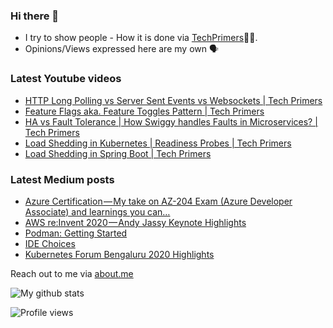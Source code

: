 ### Hi there 👋

- I try to show people - How it is done via [TechPrimers](https://github.com/TechPrimers)👨‍💻. 
- Opinions/Views expressed here are my own 🗣️

### Latest Youtube videos
<!-- YOUTUBE:START -->
- [HTTP Long Polling vs Server Sent Events vs Websockets | Tech Primers](https://www.youtube.com/watch?v=1cFyfT0m3bA)
- [Feature Flags aka. Feature Toggles Pattern | Tech Primers](https://www.youtube.com/watch?v=HvKL3rXVwfg)
- [HA vs Fault Tolerance | How Swiggy handles Faults in Microservices? | Tech Primers](https://www.youtube.com/watch?v=7Q73wgGUpZM)
- [Load Shedding in Kubernetes | Readiness Probes | Tech Primers](https://www.youtube.com/watch?v=om-bvBu3-dU)
- [Load Shedding in Spring Boot | Tech Primers](https://www.youtube.com/watch?v=msy3GKrBjik)
<!-- YOUTUBE:END -->

### Latest Medium posts
<!-- MEDIUM:START -->
- [Azure Certification — My take on AZ-204 Exam &lpar;Azure Developer Associate&rpar; and learnings you can…](https://medium.com/techprimers/azure-certification-my-take-on-az-204-exam-azure-developer-associate-and-learnings-you-can-9113d4e5b164?source=rss-d6010e1c772d------2)
- [AWS re:Invent 2020 — Andy Jassy Keynote Highlights](https://medium.com/techprimers/aws-re-invent-2020-andy-jassy-keynote-highlights-7e554c9c6c1f?source=rss-d6010e1c772d------2)
- [Podman: Getting Started](https://medium.com/javarevisited/podman-getting-started-e7fc06961994?source=rss-d6010e1c772d------2)
- [IDE Choices](https://medium.com/techprimers/ide-choices-b54c9276a7a0?source=rss-d6010e1c772d------2)
- [Kubernetes Forum Bengaluru 2020 Highlights](https://medium.com/techprimers/kubernetes-forum-bengaluru-2020-highlights-e18b19120245?source=rss-d6010e1c772d------2)
<!-- MEDIUM:END -->


Reach out to me via [about.me](https://about.me/movingtoweb)

![My github stats](https://github-readme-stats.vercel.app/api?username=movingtoweb&show_icons=true)

![Profile views](https://komarev.com/ghpvc/?username=MovingToWeb)
